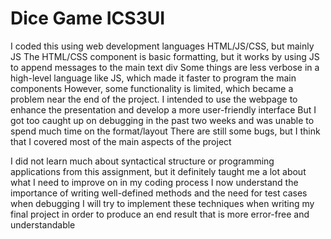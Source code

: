 # Dice Game ICS3UI

I coded this using web development languages HTML/JS/CSS, but mainly JS
The HTML/CSS component is basic formatting, but it works by using JS to append messages to the main text div
Some things are less verbose in a high-level language like JS, which made it faster to program the main components
However, some functionality is limited, which became a problem near the end of the project.
I intended to use the webpage to enhance the presentation and develop a more user-friendly interface
But I got too caught up on debugging in the past two weeks and was unable to spend much time on the format/layout
There are still some bugs, but I think that I covered most of the main aspects of the project

I did not learn much about syntactical structure or programming applications from this assignment, 
but it definitely taught me a lot about what I need to improve on in my coding process
I now understand the importance of writing well-defined methods and the need for test cases when debugging
I will try to implement these techniques when writing my final project in order to produce an end result that 
is more error-free and understandable
